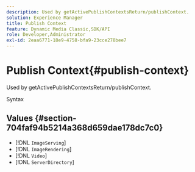 ```yaml
---
description: Used by getActivePublishContextsReturn/publishContext.
solution: Experience Manager
title: Publish Context
feature: Dynamic Media Classic,SDK/API
role: Developer,Administrator
exl-id: 2eaa6771-18e9-4758-bfa9-23cce278bee7
---
```

# Publish Context{#publish-context}

Used by getActivePublishContextsReturn/publishContext.

 Syntax 

## Values {#section-704faf94b5214a368d659dae178dc7c0}

* [!DNL `ImageServing`] 
* [!DNL `ImageRendering`] 
* [!DNL `Video`] 
* [!DNL `ServerDirectory`]
